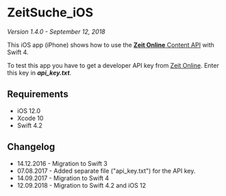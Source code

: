 # ZeitSuche_iOS

*Version 1.4.0 - September 12, 2018*

This iOS app (iPhone) shows how to use the [**Zeit Online** Content API](http://developer.zeit.de/index/) with Swift 4. 

To test this app you have to get a developer API key from [Zeit Online](http://developer.zeit.de/index). Enter this key in ***api_key.txt***. 

## Requirements

* iOS 12.0
* Xcode 10
* Swift 4.2

## Changelog

* 14.12.2016 - Migration to Swift 3
* 07.08.2017 - Added separate file ("api_key.txt") for the API key.
* 14.09.2017 - Migration to Swift 4
* 12.09.2018 - Migration to Swift 4.2 and iOS 12


